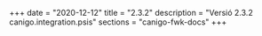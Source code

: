 +++
date        = "2020-12-12"
title       = "2.3.2"
description = "Versió 2.3.2 canigo.integration.psis"
sections    = "canigo-fwk-docs"
+++